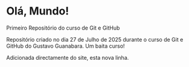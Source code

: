 # Olá, Mundo!
Primeiro Repositório do curso de Git e GitHub

Repositório criado no dia 27 de Julho de 2025 durante o curso de Git e GitHub do Gustavo Guanabara. Um baita curso!

Adicionada directamente do site, esta nova linha.
